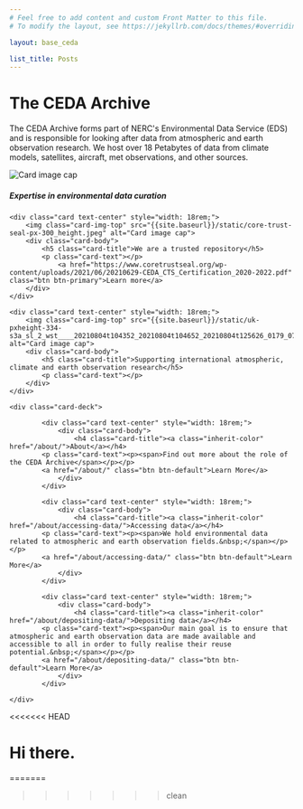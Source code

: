 ```yaml
---
# Feel free to add content and custom Front Matter to this file.
# To modify the layout, see https://jekyllrb.com/docs/themes/#overriding-theme-defaults

layout: base_ceda

list_title: Posts
---
```

    
<div class="row">
    <div class="col-md-12">
        <div class="jumbotron">
            <h1 class="display-4">The CEDA Archive</h1>
        </div>
<div><p>The CEDA Archive forms part of NERC&#39;s Environmental Data Service (EDS) and is responsible for looking after data from atmospheric and earth observation research. We host over 18 Petabytes of data from climate models, satellites, aircraft, met observations, and other sources.</p></div>

<div class="card-deck">
    <div class="card text-center" style="width: 18rem;">
        <img class="card-img-top" src="{{site.baseurl}}/static/home-cropped-noaa-ujsujr3cgem-unsplash_(3).jpg" alt="Card image cap">
        <div class="card-body">
            <h5 class="card-title">Expertise in environmental data curation</h5>
            <p class="card-text"></p>
        </div>
    </div>

    <div class="card text-center" style="width: 18rem;">
        <img class="card-img-top" src="{{site.baseurl}}/static/core-trust-seal-px-300_height.jpeg" alt="Card image cap">
        <div class="card-body">
            <h5 class="card-title">We are a trusted repository</h5>
            <p class="card-text"></p>
                <a href="https://www.coretrustseal.org/wp-content/uploads/2021/06/20210629-CEDA_CTS_Certification_2020-2022.pdf" class="btn btn-primary">Learn more</a>
        </div>
    </div>

    <div class="card text-center" style="width: 18rem;">
        <img class="card-img-top" src="{{site.baseurl}}/static/uk-pxheight-334-s3a_sl_2_wst____20210804t104352_20210804t104652_20210804t125626_0179_074_379_1980_mar_o_nr_003_wst_brightness_temperature_channel_3.png" alt="Card image cap">
        <div class="card-body">
            <h5 class="card-title">Supporting international atmospheric, climate and earth observation research</h5>
            <p class="card-text"></p>
        </div>
    </div>
</div>



    <div class="card-deck">
        
            <div class="card text-center" style="width: 18rem;">
                <div class="card-body">
                    <h4 class="card-title"><a class="inherit-color" href="/about/">About</a></h4>
            <p class="card-text"><p><span>Find out more about the role of the CEDA Archive</span></p></p>
            <a href="/about/" class="btn btn-default">Learn More</a>
                </div>
            </div>
        
            <div class="card text-center" style="width: 18rem;">
                <div class="card-body">
                    <h4 class="card-title"><a class="inherit-color" href="/about/accessing-data/">Accessing data</a></h4>
            <p class="card-text"><p><span>We hold environmental data related to atmospheric and earth observation fields.&nbsp;</span></p></p>
            <a href="/about/accessing-data/" class="btn btn-default">Learn More</a>
                </div>
            </div>
        
            <div class="card text-center" style="width: 18rem;">
                <div class="card-body">
                    <h4 class="card-title"><a class="inherit-color" href="/about/depositing-data/">Depositing data</a></h4>
            <p class="card-text"><p><span>Our main goal is to ensure that atmospheric and earth observation data are made available and accessible to all in order to fully realise their reuse potential.&nbsp;</span></p></p>
            <a href="/about/depositing-data/" class="btn btn-default">Learn More</a>
                </div>
            </div>
        
    </div>


</div>





<<<<<<< HEAD
# Hi there.
=======
>>>>>>> clean
